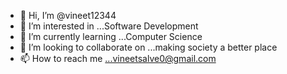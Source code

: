 - 👋 Hi, I’m @vineet12344
- 👀 I’m interested in ...Software Development
- 🌱 I’m currently learning ...Computer Science
- 💞️ I’m looking to collaborate on ...making society a better place
- 📫 How to reach me ...vineetsalve0@gmail.com

<!---
vineet12344/vineet12344 is a ✨ special ✨ repository because its `README.md` (this file) appears on your GitHub profile.
You can click the Preview link to take a look at your changes.
--->
